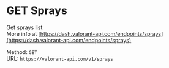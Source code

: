 <!-- This file is automatically generated! Do not edit it directly! See https://github.com/techchrism/valorant-api-docs/blob/trunk/contributing.md for more information. -->

# GET Sprays

Get sprays list  
More info at [https://dash.valorant-api.com/endpoints/sprays](https://dash.valorant-api.com/endpoints/sprays)  


Method: `GET`  
URL: `https://valorant-api.com/v1/sprays`  
